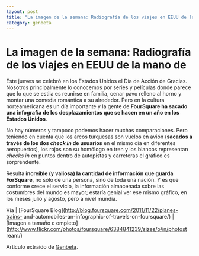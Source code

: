 ```yaml
---
layout: post
title: "La imagen de la semana: Radiografía de los viajes en EEUU de la mano de"
category: genbeta
---
```


# La imagen de la semana: Radiografía de los viajes en EEUU de la mano de


Este jueves se celebró en los Estados Unidos el Día de Acción de Gracias.
Nosotros principalmente lo conocemos por series y películas donde parece que
lo que se estila es reunirse en familia, cenar pavo relleno al horno y montar
una comedia romántica a su alrededor. Pero en la cultura norteamericana es un
día importante y la gente de **FourSquare ha sacado una infografía de los
desplazamientos que se hacen en un año en los Estados Unidos**.

No hay números y tampoco podemos hacer muchas comparaciones. Pero teniendo en
cuenta que los arcos turquesas son vuelos en avión (**sacados a través de los
dos _check in_ de usuarios** en el mismo día en diferentes aeropuertos), los
rojos son su homólogo en tren y los blancos representan _checks in_ en puntos
dentro de autopistas y carreteras el gráfico es sorprendente.

Resulta **increíble (y valiosa) la cantidad de información que guarda
ForSquare**, no sólo de una persona, sino de toda una nación. Y es que
conforme crece el servicio, la información almacenada sobre las costumbres del
mundo es mayor; estaría genial ver ese mismo gráfico, en los meses julio y
agosto, pero a nivel mundia.

Vía | [FourSquare Blog](http://blog.foursquare.com/2011/11/22/planes-trains-
and-automobiles-an-infographic-of-travels-on-foursquare/) | [Imagen a tamaño c
ompleto](http://www.flickr.com/photos/foursquare/6384841239/sizes/o/in/photost
ream/)

Artículo extraído de [Genbeta](http://www.genbeta.com).
